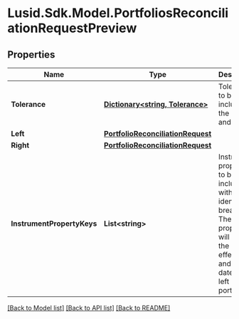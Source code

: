 # Lusid.Sdk.Model.PortfoliosReconciliationRequestPreview
## Properties

Name | Type | Description | Notes
------------ | ------------- | ------------- | -------------
**Tolerance** | [**Dictionary&lt;string, Tolerance&gt;**](Tolerance.md) | Tolerance to be included for the units and cost. | [optional] 
**Left** | [**PortfolioReconciliationRequest**](PortfolioReconciliationRequest.md) |  | 
**Right** | [**PortfolioReconciliationRequest**](PortfolioReconciliationRequest.md) |  | 
**InstrumentPropertyKeys** | **List&lt;string&gt;** | Instrument properties to be included with any identified breaks. These properties will be in the effective and AsAt dates of the left portfolio | 

[[Back to Model list]](../README.md#documentation-for-models) [[Back to API list]](../README.md#documentation-for-api-endpoints) [[Back to README]](../README.md)

